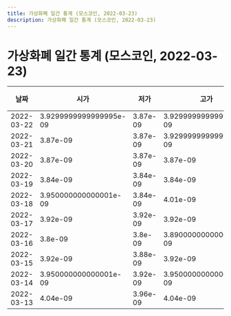 ```yaml
---
title: 가상화폐 일간 통계 (모스코인, 2022-03-23)
description: 가상화폐 일간 통계 (모스코인, 2022-03-23)
---
```


가상화폐 일간 통계 (모스코인, 2022-03-23)
===

|날짜|시가|저가|고가|종가|비고|
|--|--|--|--|--|--|
|2022-03-22|3.9299999999999995e-09|3.87e-09|3.9299999999999995e-09|3.9299999999999995e-09|    |
|2022-03-21|3.87e-09|3.87e-09|3.9299999999999995e-09|3.9299999999999995e-09|    |
|2022-03-20|3.87e-09|3.87e-09|3.87e-09|3.87e-09|    |
|2022-03-19|3.84e-09|3.84e-09|3.84e-09|3.84e-09|    |
|2022-03-18|3.950000000000001e-09|3.84e-09|4.01e-09|3.84e-09|    |
|2022-03-17|3.92e-09|3.92e-09|3.92e-09|3.92e-09|    |
|2022-03-16|3.8e-09|3.8e-09|3.8900000000000004e-09|3.8e-09|    |
|2022-03-15|3.92e-09|3.88e-09|3.92e-09|3.9e-09|    |
|2022-03-14|3.950000000000001e-09|3.92e-09|3.950000000000001e-09|3.92e-09|    |
|2022-03-13|4.04e-09|3.96e-09|4.04e-09|4.04e-09|    |
